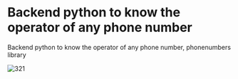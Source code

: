 # Backend python to know the operator of any phone number
Backend python to know the operator of any phone number, phonenumbers library

![321](https://user-images.githubusercontent.com/104839239/190297974-ff5c20d3-abc2-4d3f-bcb2-f3fc8092883d.png)
